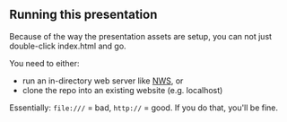## Running this presentation

Because of the way the presentation assets are setup, you can not just double-click index.html and go.

You need to either:

* run an in-directory web server like [NWS](https://npmjs.org/package/nws), or
* clone the repo into an existing website (e.g. localhost)

Essentially: `file:///` = bad, `http://` = good. If you do that, you'll be fine.